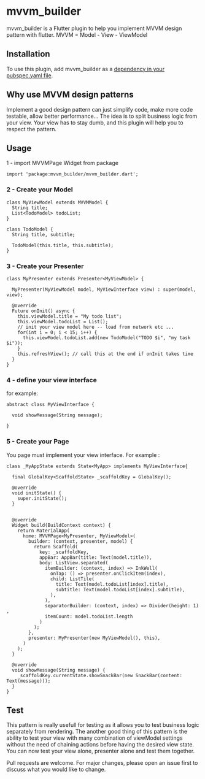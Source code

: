 # mvvm_builder

mvvm_builder is a Flutter plugin to help you implement MVVM design pattern with flutter. 
MVVM = Model - View - ViewModel

## Installation

To use this plugin, add mvvm_builder as a [dependency in your pubspec.yaml file](https://flutter.io/platform-plugins/).  

## Why use MVVM design patterns

Implement a good design pattern can just simplify code, make more code testable, allow better performance...
The idea is to split business logic from your view. Your view has to stay dumb, and this plugin will help you 
to respect the pattern. 


## Usage

1 - import MVVMPage Widget from package
```
import 'package:mvvm_builder/mvvm_builder.dart';
```

### 2 - Create your Model
```
class MyViewModel extends MVVMModel {
  String title;
  List<TodoModel> todoList;
}

class TodoModel {
  String title, subtitle;

  TodoModel(this.title, this.subtitle);
}
```


### 3 - Create your Presenter

```
class MyPresenter extends Presenter<MyViewModel> {

  MyPresenter(MyViewModel model, MyViewInterface view) : super(model, view);

  @override
  Future onInit() async {
    this.viewModel.title = "My todo list";
    this.viewModel.todoList = List();
    // init your view model here -- load from network etc ... 
    for(int i = 0; i < 15; i++) {
      this.viewModel.todoList.add(new TodoModel("TODO $i", "my task $i"));
    }
    this.refreshView(); // call this at the end if onInit takes time
  }
}
```
### 4 - define your view interface
for example: 
```
abstract class MyViewInterface {
  
  void showMessage(String message);
  
}
```


### 5 - Create your Page
You page must implement your view interface. For example :
```
class _MyAppState extends State<MyApp> implements MyViewInterface{
  
  final GlobalKey<ScaffoldState> _scaffoldKey = GlobalKey();

  @override
  void initState() {
    super.initState();
  }


  @override
  Widget build(BuildContext context) {
    return MaterialApp(
      home: MVVMPage<MyPresenter, MyViewModel>(
        builder: (context, presenter, model) {
          return Scaffold(
            key: _scaffoldKey,
            appBar: AppBar(title: Text(model.title)),
            body: ListView.separated(
              itemBuilder: (context, index) => InkWell(
                onTap: () => presenter.onClickItem(index),
                child: ListTile(
                  title: Text(model.todoList[index].title),
                  subtitle: Text(model.todoList[index].subtitle),
                ),
              ),
              separatorBuilder: (context, index) => Divider(height: 1) ,
              itemCount: model.todoList.length
            )
          );
        },
        presenter: MyPresenter(new MyViewModel(), this),
      )
    );
  }

  @override
  void showMessage(String message) {
    _scaffoldKey.currentState.showSnackBar(new SnackBar(content: Text(message)));
  }
}
```

## Test
This pattern is really usefull for testing as it allows you to test business logic separately from rendering. 
The another good thing of this pattern is the ability to test your view with many combination of viewModel settings 
without the need of chaining actions before having the desired view state. 
You can now test your view alone, presenter alone and test them together. 

Pull requests are welcome. For major changes, please open an issue first to discuss what you would like to change.

